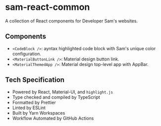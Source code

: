 # sam-react-common

A collection of React components for Developer Sam's websites.

## Components

- `<CodeBlock />`: ayntax highlighted code block with Sam's unique color configuration.
- `<MaterialButtonLink />`: Material design button link.
- `<MaterialThemedApp />`: Material design top-level app with AppBar.

## Tech Specification

- Powered by React, Material-UI, and `highlight.js`
- Type checked and compiled by TypeScript
- Formatted by Prettier
- Linted by ESLint
- Built by Yarn Workspaces
- Workflow Automated by GitHub Actions
